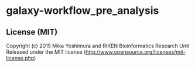 # galaxy-workflow_pre_analysis

## License (MIT)
Copyright (c) 2015 Mika Yoshimura and RIKEN Bioinformatics Research Unit Released under the MIT license 
(http://www.opensource.org/licenses/mit-license.php)
